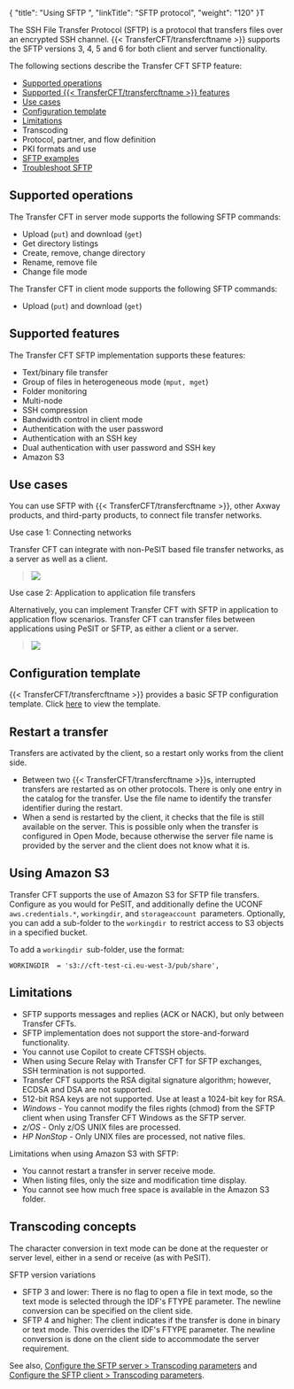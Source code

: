 {
    "title": "Using SFTP ",
    "linkTitle": "SFTP protocol",
    "weight": "120"
}T

The SSH File Transfer Protocol (SFTP) is a protocol that transfers files over an encrypted SSH channel. {{< TransferCFT/transfercftname  >}} supports the SFTP versions 3, 4, 5 and 6 for both client and server functionality.

The following sections describe the Transfer CFT SFTP feature:

-   [Supported operations](#Supporte)
-   [Supported {{< TransferCFT/transfercftname >}} features](#Supporte2)
-   [Use cases](#Use)
-   [Configuration template](#Configur)
-   [Limitations](#Limitati)
-   Transcoding
-   Protocol, partner, and flow definition
-   PKI formats and use
-   [SFTP examples](cftssh_example)
-   [Troubleshoot SFTP](sftp_troubleshoot)

<span id="Supporte"></span>

## Supported operations

The Transfer CFT in server mode supports the following SFTP commands:

-   Upload (`put`) and download (`get`)
-   Get directory listings
-   Create, remove, change directory
-   Rename, remove file
-   Change file mode

The Transfer CFT in client mode supports the following SFTP commands:

-   Upload (`put`) and download (`get`)

<span id="Supporte2"></span>

## Supported features    

The Transfer CFT SFTP implementation supports these features:

-   Text/binary file transfer
-   Group of files in heterogeneous mode (`mput, mget`)
-   Folder monitoring
-   Multi-node
-   SSH compression
-   Bandwidth control in client mode
-   Authentication with the user password
-   Authentication with an SSH key
-   Dual authentication with user password and SSH key
-   Amazon S3

<span id="Use"></span>

## Use cases

You can use SFTP with {{< TransferCFT/transfercftname  >}}, other Axway products, and third-party products, to connect file transfer networks.

Use case 1: Connecting networks

Transfer CFT can integrate with non-PeSIT based file transfer networks, as a server as well as a client.

> <img src="/Images/TransferCFT/sftp_arch1.jpg" class="maxWidth" />

Use case 2: Application to application file transfers

Alternatively, you can implement Transfer CFT with SFTP in application to application flow scenarios. Transfer CFT can transfer files between applications using PeSIT or SFTP, as either a client or a server.

> <img src="/Images/TransferCFT/sftp_arch2.jpg" class="maxWidth" />

<span id="Configur"></span>

## Configuration template

{{< TransferCFT/transfercftname  >}} provides a basic SFTP configuration template. Click [here]() to view the template.

## Restart a transfer

Transfers are activated by the client, so a restart only works from the client side.

-   Between two {{< TransferCFT/transfercftname >}}s, interrupted transfers are restarted as on other protocols. There is only one entry in the catalog for the transfer. Use the file name to identify the transfer identifier during the restart.
-   When a send is restarted by the client, it checks that the file is still available on the server. This is possible only when the transfer is configured in Open Mode, because otherwise the server file name is provided by the server and the client does not know what it is.

<span id="Using"></span>

## Using Amazon S3

Transfer CFT supports the use of Amazon S3 for SFTP file transfers. Configure as you would for PeSIT, and additionally define the UCONF `aws.credentials.*`, `workingdir`, and `storageaccount `parameters. Optionally, you can add a sub-folder to the `workingdir `to restrict access to S3 objects in a specified bucket.

To add a `workingdir `sub-folder, use the format:


    WORKINGDIR  = 's3://cft-test-ci.eu-west-3/pub/share',

<span id="Limitati"></span>

## Limitations

-   SFTP supports messages and replies (ACK or NACK), but only between Transfer CFTs.
-   SFTP implementation does not support the store-and-forward functionality.
-   You cannot use Copilot to create CFTSSH objects.
-   When using Secure Relay with Transfer CFT for SFTP exchanges, SSH termination is not supported.
-   Transfer CFT supports the RSA digital signature algorithm; however, ECDSA and DSA are not supported.
-   512-bit RSA keys are not supported. Use at least a 1024-bit key for RSA.
-   *Windows* - You cannot modify the files rights (chmod) from the SFTP client when using Transfer CFT Windows as the SFTP server.
-   *z/OS* - Only z/OS UNIX files are processed.
-   *HP NonStop* - Only UNIX files are processed, not native files.

Limitations when using Amazon S3 with SFTP:

-   You cannot restart a transfer in server receive mode.
-   When listing files, only the size and modification time display.
-   You cannot see how much free space is available in the Amazon S3 folder.

<span id="Transcod"></span>

## Transcoding concepts

The character conversion in text mode can be done at the requester or server level, either in a send or receive (as with PeSIT).

SFTP version variations

-   SFTP 3 and lower: There is no flag to open a file in text mode, so the text mode is selected through the IDF's FTYPE parameter. The newline conversion can be specified on the client side.
-   SFTP 4 and higher: The client indicates if the transfer is done in binary or text mode. This overrides the IDF's FTYPE parameter. The newline conversion is done on the client side to accommodate the server requirement.

See also, [Configure the SFTP server &gt; Transcoding parameters](sftp_server#Transcod) and [Configure the SFTP client &gt; Transcoding parameters](sftp_client#Transcod).

 
